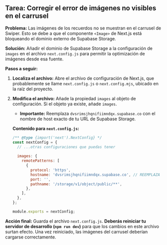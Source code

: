 ## Tarea: Corregir el error de imágenes no visibles en el carrusel

**Problema:** Las imágenes de los recuerdos no se muestran en el carrusel de Swiper. Esto se debe a que el componente `<Image>` de Next.js está bloqueando el dominio externo de Supabase Storage.

**Solución:** Añadir el dominio de Supabase Storage a la configuración de `images` en el archivo `next.config.js` para permitir la optimización de imágenes desde esa fuente.

**Pasos a seguir:**

1.  **Localiza el archivo:** Abre el archivo de configuración de Next.js, que probablemente se llame `next.config.js` o `next.config.mjs`, ubicado en la raíz del proyecto.

2.  **Modifica el archivo:** Añade la propiedad `images` al objeto de configuración. Si el objeto ya existe, añade `images`.

    * **Importante:** Reemplaza `dvsrimsjhqnifiimndqx.supabase.co` con el nombre de host exacto de tu URL de Supabase Storage.

    **Contenido para `next.config.js`:**
    ```javascript
    /** @type {import('next').NextConfig} */
    const nextConfig = {
      // ...otras configuraciones que puedas tener
      
      images: {
        remotePatterns: [
          {
            protocol: 'https',
            hostname: 'dvsrimsjhqnifiimndqx.supabase.co', // REEMPLAZA ESTO si es diferente
            port: '',
            pathname: '/storage/v1/object/public/**',
          },
        ],
      },
    };

    module.exports = nextConfig;
    ```

**Acción final:** Guarda el archivo `next.config.js`. **Deberás reiniciar tu servidor de desarrollo (`npm run dev`)** para que los cambios en este archivo surtan efecto. Una vez reiniciado, las imágenes del carrusel deberían cargarse correctamente.